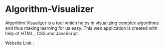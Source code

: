 # Algorithm-Visualizer

Algorithm Visualizer is a tool which helps in visualizing complex algorithms and thus making learning for us easy. This web application is created with help of HTML , CSS and JavaScript.

Website Link :  
